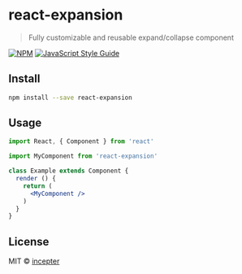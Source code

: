 # react-expansion

> Fully customizable and reusable expand/collapse component

[![NPM](https://img.shields.io/npm/v/react-expansion.svg)](https://www.npmjs.com/package/react-expansion) [![JavaScript Style Guide](https://img.shields.io/badge/code_style-standard-brightgreen.svg)](https://standardjs.com)

## Install

```bash
npm install --save react-expansion
```

## Usage

```jsx
import React, { Component } from 'react'

import MyComponent from 'react-expansion'

class Example extends Component {
  render () {
    return (
      <MyComponent />
    )
  }
}
```

## License

MIT © [incepter](https://github.com/incepter)
